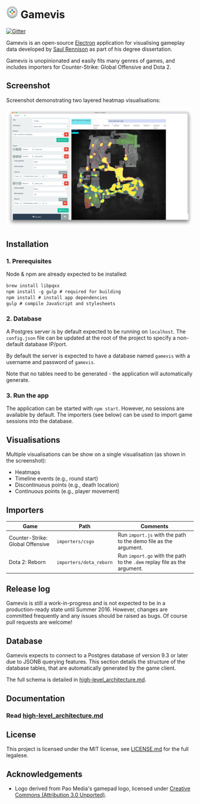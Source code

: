 # <img src="logo.png" width="32"> Gamevis

[![Gitter](https://badges.gitter.im/saul/gamevis.svg)](https://gitter.im/saul/gamevis?utm_source=badge&utm_medium=badge&utm_campaign=pr-badge&utm_content=badge)

Gamevis is an open-source [Electron](http://electron.atom.io/) application for visualising gameplay data developed by [Saul Rennison](http://saul.re) as part of his degree dissertation.

Gamevis is unopinionated and easily fits many genres of games, and includes importers for Counter-Strike: Global Offensive and Dota 2.

## Screenshot

Screenshot demonstrating two layered heatmap visualisations:

<img src="screenshot.png" width="1024">

## Installation

### 1. Prerequisites

Node & npm are already expected to be installed:

```
brew install libpqxx
npm install -g gulp # required for building
npm install # install app dependencies
gulp # compile JavaScript and stylesheets
```

### 2. Database

A Postgres server is by default expected to be running on `localhost`. The `config.json` file can be updated at the root of the project to specify a non-default database IP/port.

By default the server is expected to have a database named `gamevis` with a username and password of `gamevis`.

Note that no tables need to be generated - the application will automatically generate.

### 3. Run the app

The application can be started with `npm start`. However, no sessions are available by default. The importers (see below) can be used to import game sessions into the database.

## Visualisations

Multiple visualisations can be show on a single visualisation (as shown in the screenshot):

* Heatmaps
* Timeline events (e.g., round start)
* Discontinuous points (e.g., death location)
* Continuous points (e.g., player movement)

## Importers

Game | Path | Comments
-----|------|----------
Counter-Strike: Global Offensive | `importers/csgo` | Run `import.js` with the path to the demo file as the argument.
Dota 2: Reborn | `importers/dota_reborn` | Run `import.go` with the path to the `.dem` replay file as the argument.

## Release log

Gamevis is still a work-in-progress and is not expected to be in a production-ready state until Summer 2016. However, changes are committed frequently and any issues should be raised as bugs. Of course pull requests are welcome!

## Database

Gamevis expects to connect to a Postgres database of version 9.3 or later due to JSONB querying features. This section details the structure of the database tables, that are automatically generated by the game client.

The full schema is detailed in [high-level_architecture.md](high-level_architecture.md).

## Documentation

### Read [high-level_architecture.md](high-level_architecture.md)

## License

This project is licensed under the MIT license, see [LICENSE.md](LICENSE.md) for the full legalese.

## Acknowledgements

* Logo derived from Pao Media's gamepad logo, licensed under [Creative Commons (Attribution 3.0 Unported)](https://creativecommons.org/licenses/by/3.0/).